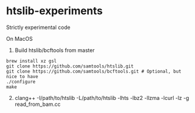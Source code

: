 # htslib-experiments
Strictly experimental code

On MacOS

1. Build htslib/bcftools from master
```
brew install xz gsl
git clone https://github.com/samtools/htslib.git
git clone https://github.com/samtools/bcftools.git # Optional, but nice to have
./configure
make
```

2. clang++ -I/path/to/htslib -L/path/to/htslib -lhts -lbz2 -llzma -lcurl -lz -g read_from_bam.cc

